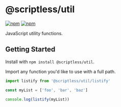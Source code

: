 # @scriptless/util

[![npm](https://img.shields.io/npm/dt/@scriptless/util.svg?style=flat-square)](https://www.npmjs.com/package/@scriptless/util)
[![npm](https://img.shields.io/npm/v/@scriptless/util.svg?style=flat-square)](https://www.npmjs.com/package/@scriptless/util)

JavaScript utility functions.

## Getting Started

Install with `npm install @scriptless/util`.

Import any function you'd like to use with a full path.

```js
import listify from '@scriptless/util/listify'

const myList = ['foo', 'bar', 'baz']

console.log(listify(myList))
```
